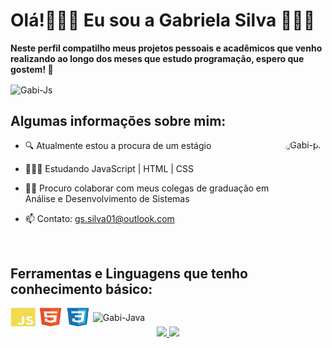 ### <h1>Olá!🙋🏽‍♀️ Eu sou a Gabriela Silva 👋🏽:smile: </h1>


**Neste perfil compatilho meus projetos pessoais e acadêmicos que venho realizando ao longo dos meses que estudo programação, espero que gostem! 🥰**

<img align="center" alt="Gabi-Js" height="300" width="830" src="https://mentorama.com.br/blog/wp-content/uploads/2021/03/mulheres-pioneiras-revolucionaram-tecnologia.png">

</br>

  <h2>Algumas informações sobre mim: </h2>
 
 <img align="right" alt="Gabi-pic" height="150" style="border-radius:50px;" src="https://greenpng.com/wp-content/uploads/2021/03/publicdomainq-0053410tkrexo-300x285.png"> 

- 🔍 Atualmente estou a procura de um estágio
 
- 👩🏽‍💻 Estudando JavaScript | HTML | CSS 

- 🤝🏽 Procuro colaborar com meus colegas de graduação em Análise e Desenvolvimento de Sistemas 

- 📫 Contato: gs.silva01@outlook.com 


<div style="display: inline_block"><br>
 <h2 align="left">Ferramentas e Linguagens que tenho conhecimento básico: </h2>
 <img align="center" alt="Gabi-Js" height="30" width="40" src="https://raw.githubusercontent.com/devicons/devicon/master/icons/javascript/javascript-plain.svg">
 <img align="center" alt="Gabi-HTML" height="30" width="40" src="https://raw.githubusercontent.com/devicons/devicon/master/icons/html5/html5-original.svg">
 <img align="center" alt="Gabi-CSS" height="30" width="40" src="https://raw.githubusercontent.com/devicons/devicon/master/icons/css3/css3-original.svg">   
 <img align="center" alt="Gabi-Java" height="40" width="50" src="https://img.icons8.com/fluency/344/java-coffee-cup-logo.svg">           
</div>


<div align="center">
  <a href="https://github.com/G4breela">
  <img height="150em" src="https://github-readme-stats.vercel.app/api?username=g4breela&show_icons=true&theme=tokyonight&include_all_commits=true&count_private=true"/>
  <img height="150em" src="https://github-readme-stats.vercel.app/api/top-langs/?username=g4breela&layout=compact&langs_count=7&theme=tokyonight"/> </a>
</div>


  
  

